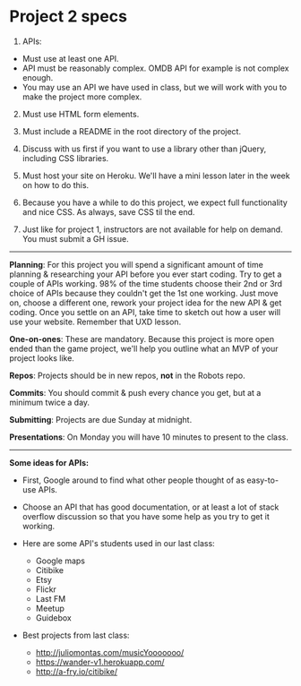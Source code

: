 # Project 2 specs

1. APIs:
  - Must use at least one API.
  - API must be reasonably complex. OMDB API for example is not complex enough.
  - You may use an API we have used in class, but we will work with you to make the project more complex.

2. Must use HTML form elements.

3. Must include a README in the root directory of the project.  
4. Discuss with us first if you want to use a library other than jQuery, including CSS libraries.

5. Must host your site on Heroku. We'll have a mini lesson later in the week on how to do this.

6. Because you have a while to do this project, we expect full functionality and nice CSS. As always, save CSS til the end.

7. Just like for project 1, instructors are not available for help on demand. You must submit a GH issue.


---


**Planning**: For this project you will spend a significant amount of time planning & researching your API before you ever start coding. Try to get a couple of APIs working. 98% of the time students choose their 2nd or 3rd choice of APIs because they couldn't get the 1st one working. Just move on, choose a different one, rework your project idea for the new API & get coding. Once you settle on an API, take time to sketch out how a user will use your website. Remember that UXD lesson.

**One-on-ones**: These are mandatory. Because this project is more open ended than the game project, we'll help you outline what an MVP of your project looks like.

**Repos**: Projects should be in new repos, **not** in the Robots repo.

**Commits**: You should commit & push every chance you get, but at a minimum twice a day.

**Submitting**: Projects are due Sunday at midnight.

**Presentations**: On Monday you will have 10 minutes to present to the class.


---


**Some ideas for APIs:**

- First, Google around to find what other people thought of as easy-to-use APIs.
- Choose an API that has good documentation, or at least a lot of stack overflow discussion so that you have some help as you try to get it working.
- Here are some API's students used in our last class:
  - Google maps
  - Citibike
  - Etsy
  - Flickr
  - Last FM
  - Meetup
  - Guidebox

- Best projects from last class:
  - http://juliomontas.com/musicYooooooo/
  - https://wander-v1.herokuapp.com/
  - http://a-fry.io/citibike/
